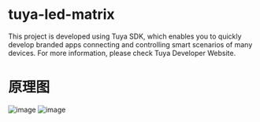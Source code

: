 # tuya-led-matrix
This project is developed using Tuya SDK, which enables you to quickly develop branded apps connecting and controlling smart scenarios of many devices. For more information, please check Tuya Developer Website.
# 原理图
![image](https://user-images.githubusercontent.com/84614329/123600857-a34e2b80-d829-11eb-82f9-310c075de0e3.png)
![image](https://user-images.githubusercontent.com/84614329/123600863-a6491c00-d829-11eb-9355-a2de6ad4fbb5.png)
